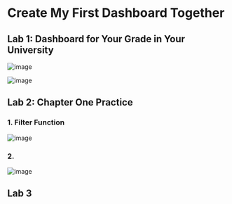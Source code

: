 # Create My First Dashboard Together

## Lab 1: Dashboard for Your Grade in Your University

![image](https://github.com/user-attachments/assets/80185865-6b73-4e12-8f87-4b36d8bef9d6)

![image](https://github.com/user-attachments/assets/1224dd2b-9306-40e0-897b-b9e3a840f22c)

## Lab 2: Chapter One Practice

### 1. Filter Function
![image](https://github.com/user-attachments/assets/724ded66-7ed7-46a0-9903-951ac5802016)

### 2.
![image](https://github.com/user-attachments/assets/3fc92e96-c747-4920-a8e2-c972dcad9b9e)


## Lab 3

